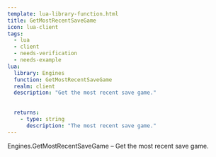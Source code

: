 ```yaml
---
template: lua-library-function.html
title: GetMostRecentSaveGame
icon: lua-client
tags:
  - lua
  - client
  - needs-verification
  - needs-example
lua:
  library: Engines
  function: GetMostRecentSaveGame
  realm: client
  description: "Get the most recent save game."
  
  
  returns:
    - type: string
      description: "The most recent save game."
---
```


<div class="lua__search__keywords">
Engines.GetMostRecentSaveGame &#x2013; Get the most recent save game.
</div>
